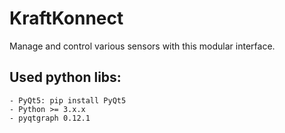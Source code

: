 # KraftKonnect
Manage and control various sensors with this modular interface.
## Used python libs:
    - PyQt5: pip install PyQt5
    - Python >= 3.x.x
    - pyqtgraph 0.12.1

